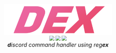 <div align = "center">
    <img src = ".github/dex.png" style = "margin-top: 50px;" width = "350px" height = "100px"><br />
    <a href = "https://travis-ci.com/github/kiki7000/dex.py"><img src = "https://travis-ci.com/kiki7000/dex.py.svg?token=DkyrrJTQxucGFxZuyzo5&branch=master"></a>
    <a href = "https://pypi.org/project/dex.py/"><img src = "https://badge.fury.io/py/dex.py.svg" /></a>
    <a href = "https://dexpy.readthedocs.io/en/latest/?badge=latest"><img src = "https://readthedocs.org/projects/dexpy/badge/?version=latest" /></a><br />
    <i style = "font-size: 18px"><b>d</b>iscord command handler using reg<b>ex</b></i><br />
</div>